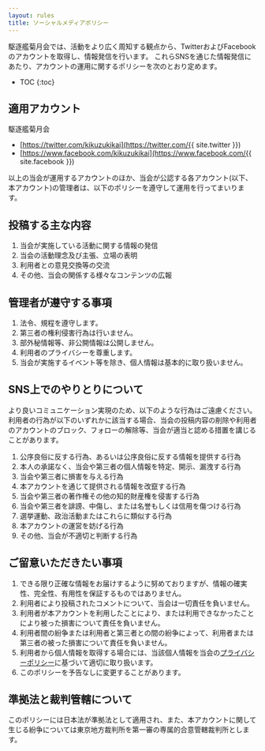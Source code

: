 ```yaml
---
layout: rules
title: ソーシャルメディアポリシー
---
```


駆逐艦菊月会では、活動をより広く周知する観点から、TwitterおよびFacebookのアカウントを取得し、情報発信を行います。
これらSNSを通じた情報発信にあたり、アカウントの運用に関するポリシーを次のとおり定めます。

- TOC
{:toc}

## 適用アカウント
駆逐艦菊月会
- [https://twitter.com/kikuzukikai](https://twitter.com/{{ site.twitter }})
- [https://www.facebook.com/kikuzukikai](https://www.facebook.com/{{ site.facebook }})

以上の当会が運用するアカウントのほか、当会が公認する各アカウント(以下、本アカウント)の管理者は、以下のポリシーを遵守して運用を行ってまいります。

## 投稿する主な内容
1. 当会が実施している活動に関する情報の発信
1. 当会の活動理念及び主張、立場の表明
1. 利用者との意見交換等の交流
1. その他、当会の関係する様々なコンテンツの広報

## 管理者が遵守する事項
1. 法令、規程を遵守します。
1. 第三者の権利侵害行為は行いません。
1. 部外秘情報等、非公開情報は公開しません。
1. 利用者のプライバシーを尊重します。
1. 当会が実施するイベント等を除き、個人情報は基本的に取り扱いません。

## SNS上でのやりとりについて
より良いコミュニケーション実現のため、以下のような行為はご遠慮ください。
利用者の行為が以下のいずれかに該当する場合、当会の投稿内容の削除や利用者のアカウントのブロック、フォローの解除等、当会が適当と認める措置を講じることがあります。

1. 公序良俗に反する行為、あるいは公序良俗に反する情報を提供する行為
1. 本人の承諾なく、当会や第三者の個人情報を特定、開示、漏洩する行為
1. 当会や第三者に損害を与える行為
1. 本アカウントを通じて提供される情報を改竄する行為
1. 当会や第三者の著作権その他の知的財産権を侵害する行為
1. 当会や第三者を誹謗、中傷し、または名誉もしくは信用を傷つける行為
1. 選挙運動、政治活動またはこれらに類似する行為
1. 本アカウントの運営を妨げる行為
1. その他、当会が不適切と判断する行為

## ご留意いただきたい事項
1. できる限り正確な情報をお届けするように努めておりますが、情報の確実性、完全性、有用性を保証するものではありません。
1. 利用者により投稿されたコメントについて、当会は一切責任を負いません。
1. 利用者が本アカウントを利用したことにより、または利用できなかったことにより被った損害について責任を負いません。
1. 利用者間の紛争または利用者と第三者との間の紛争によって、利用者または第三者の被った損害について責任を負いません。
1. 利用者から個人情報を取得する場合には、当該個人情報を当会の[プライバシーポリシー](/rules/privacy.html)に基づいて適切に取り扱います。
1. このポリシーを予告なしに変更することがあります。

## 準拠法と裁判管轄について
このポリシーには日本法が準拠法として適用され、また、本アカウントに関して生じる紛争については東京地方裁判所を第一審の専属的合意管轄裁判所とします。
